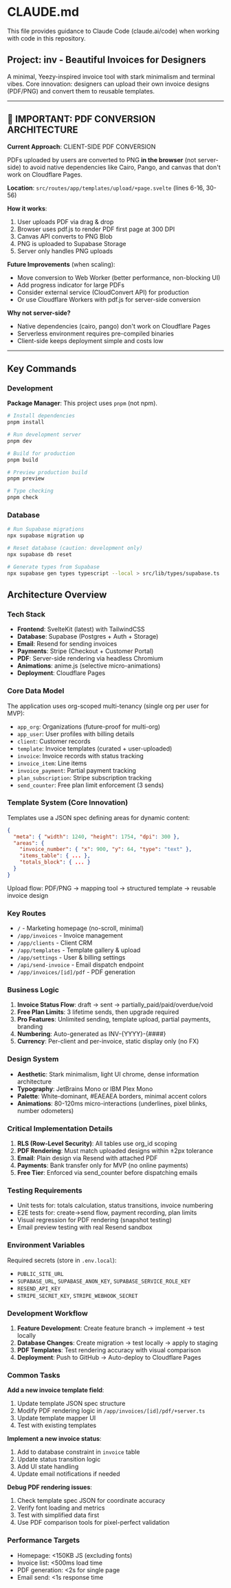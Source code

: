 # CLAUDE.md

This file provides guidance to Claude Code (claude.ai/code) when working with code in this repository.

## Project: inv - Beautiful Invoices for Designers

A minimal, Yeezy-inspired invoice tool with stark minimalism and terminal vibes. Core innovation: designers can upload their own invoice designs (PDF/PNG) and convert them to reusable templates.

---

## 🚨 IMPORTANT: PDF CONVERSION ARCHITECTURE

**Current Approach**: CLIENT-SIDE PDF CONVERSION

PDFs uploaded by users are converted to PNG **in the browser** (not server-side) to avoid native dependencies like Cairo, Pango, and canvas that don't work on Cloudflare Pages.

**Location**: `src/routes/app/templates/upload/+page.svelte` (lines 6-16, 30-56)

**How it works**:
1. User uploads PDF via drag & drop
2. Browser uses pdf.js to render PDF first page at 300 DPI
3. Canvas API converts to PNG Blob
4. PNG is uploaded to Supabase Storage
5. Server only handles PNG uploads

**Future Improvements** (when scaling):
- Move conversion to Web Worker (better performance, non-blocking UI)
- Add progress indicator for large PDFs
- Consider external service (CloudConvert API) for production
- Or use Cloudflare Workers with pdf.js for server-side conversion

**Why not server-side?**
- Native dependencies (cairo, pango) don't work on Cloudflare Pages
- Serverless environment requires pre-compiled binaries
- Client-side keeps deployment simple and costs low

---

## Key Commands

### Development

**Package Manager**: This project uses `pnpm` (not npm).

```bash
# Install dependencies
pnpm install

# Run development server
pnpm dev

# Build for production
pnpm build

# Preview production build
pnpm preview

# Type checking
pnpm check
```

### Database
```bash
# Run Supabase migrations
npx supabase migration up

# Reset database (caution: development only)
npx supabase db reset

# Generate types from Supabase
npx supabase gen types typescript --local > src/lib/types/supabase.ts
```

## Architecture Overview

### Tech Stack
- **Frontend**: SvelteKit (latest) with TailwindCSS
- **Database**: Supabase (Postgres + Auth + Storage)
- **Email**: Resend for sending invoices
- **Payments**: Stripe (Checkout + Customer Portal)
- **PDF**: Server-side rendering via headless Chromium
- **Animations**: anime.js (selective micro-animations)
- **Deployment**: Cloudflare Pages

### Core Data Model

The application uses org-scoped multi-tenancy (single org per user for MVP):
- `app_org`: Organizations (future-proof for multi-org)
- `app_user`: User profiles with billing details
- `client`: Customer records
- `template`: Invoice templates (curated + user-uploaded)
- `invoice`: Invoice records with status tracking
- `invoice_item`: Line items
- `invoice_payment`: Partial payment tracking
- `plan_subscription`: Stripe subscription tracking
- `send_counter`: Free plan limit enforcement (3 sends)

### Template System (Core Innovation)

Templates use a JSON spec defining areas for dynamic content:
```json
{
  "meta": { "width": 1240, "height": 1754, "dpi": 300 },
  "areas": {
    "invoice_number": { "x": 900, "y": 64, "type": "text" },
    "items_table": { ... },
    "totals_block": { ... }
  }
}
```

Upload flow: PDF/PNG → mapping tool → structured template → reusable invoice design

### Key Routes

- `/` - Marketing homepage (no-scroll, minimal)
- `/app/invoices` - Invoice management
- `/app/clients` - Client CRM
- `/app/templates` - Template gallery & upload
- `/app/settings` - User & billing settings
- `/api/send-invoice` - Email dispatch endpoint
- `/app/invoices/[id]/pdf` - PDF generation

### Business Logic

1. **Invoice Status Flow**: draft → sent → partially_paid/paid/overdue/void
2. **Free Plan Limits**: 3 lifetime sends, then upgrade required
3. **Pro Features**: Unlimited sending, template upload, partial payments, branding
4. **Numbering**: Auto-generated as INV-{YYYY}-{####}
5. **Currency**: Per-client and per-invoice, static display only (no FX)

### Design System

- **Aesthetic**: Stark minimalism, light UI chrome, dense information architecture
- **Typography**: JetBrains Mono or IBM Plex Mono
- **Palette**: White-dominant, #EAEAEA borders, minimal accent colors
- **Animations**: 80-120ms micro-interactions (underlines, pixel blinks, number odometers)

### Critical Implementation Details

1. **RLS (Row-Level Security)**: All tables use org_id scoping
2. **PDF Rendering**: Must match uploaded designs within ±2px tolerance
3. **Email**: Plain design via Resend with attached PDF
4. **Payments**: Bank transfer only for MVP (no online payments)
5. **Free Tier**: Enforced via send_counter before dispatching emails

### Testing Requirements

- Unit tests for: totals calculation, status transitions, invoice numbering
- E2E tests for: create→send flow, payment recording, plan limits
- Visual regression for PDF rendering (snapshot testing)
- Email preview testing with real Resend sandbox

### Environment Variables

Required secrets (store in `.env.local`):
- `PUBLIC_SITE_URL`
- `SUPABASE_URL`, `SUPABASE_ANON_KEY`, `SUPABASE_SERVICE_ROLE_KEY`
- `RESEND_API_KEY`
- `STRIPE_SECRET_KEY`, `STRIPE_WEBHOOK_SECRET`

### Development Workflow

1. **Feature Development**: Create feature branch → implement → test locally
2. **Database Changes**: Create migration → test locally → apply to staging
3. **PDF Templates**: Test rendering accuracy with visual comparison
4. **Deployment**: Push to GitHub → Auto-deploy to Cloudflare Pages

### Common Tasks

**Add a new invoice template field**:
1. Update template JSON spec structure
2. Modify PDF rendering logic in `/app/invoices/[id]/pdf/+server.ts`
3. Update template mapper UI
4. Test with existing templates

**Implement a new invoice status**:
1. Add to database constraint in `invoice` table
2. Update status transition logic
3. Add UI state handling
4. Update email notifications if needed

**Debug PDF rendering issues**:
1. Check template spec JSON for coordinate accuracy
2. Verify font loading and metrics
3. Test with simplified data first
4. Use PDF comparison tools for pixel-perfect validation

### Performance Targets

- Homepage: <150KB JS (excluding fonts)
- Invoice list: <500ms load time
- PDF generation: <2s for single page
- Email send: <1s response time